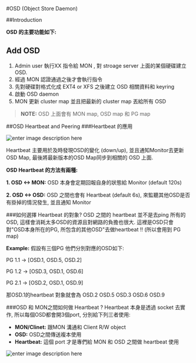 


#OSD (Object Store Daemon)

##Introduction

**OSD 的主要功能如下:**

## Add OSD
1. Admin user 執行XX 指令給 MON , 對 stroage server 上面的某個硬碟建立OSD.
2. 經過 MON 認證通過之後才會執行指令
3. 先對硬碟對格式化成 EXT4 or XFS 之後建立 OSD 相關資料和 keyring
4. 啟動 OSD daemon
5. MON 更新 cluster map 並且把最新的 cluster map 丟給所有 OSD

> **NOTE:** OSD 上面會有 MON map, OSD map 和 PG  map



##OSD Heartbeat and Peering
###Heartbeat 的應用

![enter image description here](http://docs.ceph.com/docs/master/_images/ditaa-2ad4d285aa0fb0ed30f32eb7137638c5d045f92a.png)

Heartbeat 主要用於及時發現OSD的變化 (down/up), 並且通知Monitor去更新OSD Map, 最後將最新版本的OSD Map同步到相關的 OSD 上面.

**OSD Heartbeat 的方法有兩種:**

**1. OSD <-> MON:** OSD 本身會定期回報自身的狀態給 Monitor (default 120s)

**2. OSD <-> OSD:** OSD 之間也會有 Heartbeat (default 6s), 來監聽其他OSD是否有掛掉的情況發生, 並且通知 Monitor

###如何選擇 Heartbeat 的對象?
OSD 之間的 heartbeat 並不是去ping 所有的OSD, 這樣會消耗太多OSD的資源且對網路的負擔也很大. 
這裡是OSD只會對"OSD本身所在的PG, 所包含的其他OSD"去做heartbeat !! (所以會用到 PG map)

**Example:** 假設有三個PG 他們分別對應的OSD如下:

PG 1.1 -> [OSD.1, OSD.5, OSD.2]

PG 1.2 -> [OSD.3, OSD.1, OSD.6]

PG 2.1 -> [OSD.2, OSD.1, OSD.9]

那OSD.1的heartbeat 對象就會為 OSD.2 OSD.5 OSD.3 OSD.6 OSD.9


###OSD 和 MON之間如何做 Heartbeat ?
Heartbeat 本身是透過 socket 去實作, 所以每個OSD都會開3個port, 分別給下列三者使用:

+ **MON/Clinet:**  跟MON 溝通和 Client R/W object 
+ **OSD:** OSD之間傳送複本使用
+ **Heartbeat:** 這個 port 才是專們給 MON 和 OSD 之間做 heartbeat 使用

![enter image description here](https://lh3.googleusercontent.com/-pd8bQzWrnKM/VpvZEWTUK8I/AAAAAAAACdA/G5072pEWeFA/s0/Image.png "osd_port.png")